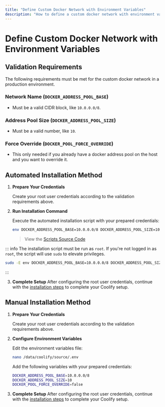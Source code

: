```yaml
---
title: "Define Custom Docker Network with Environment Variables"
description: "How to define a custom docker network with environment variables"
---
```


# Define Custom Docker Network with Environment Variables

## Validation Requirements

The following requirements must be met for the custom docker network in a production environment.

### Network Name (`DOCKER_ADDRESS_POOL_BASE`)
- Must be a valid CIDR block, like `10.0.0.0/8`.

### Address Pool Size (`DOCKER_ADDRESS_POOL_SIZE`)
- Must be a valid number, like `10`.

### Force Override (`DOCKER_POOL_FORCE_OVERRIDE`)
- This only needed if you already have a docker address pool on the host and you want to override it.

## Automated Installation Method

1. **Prepare Your Credentials**

   Create your root user credentials according to the validation requirements above.

2. **Run Installation Command**

   Execute the automated installation script with your prepared credentials:

   ```bash
   env DOCKER_ADDRESS_POOL_BASE=10.0.0.0/8 DOCKER_ADDRESS_POOL_SIZE=10 bash -c 'curl -fsSL https://cdn.coollabs.io/coolify/install.sh | bash'
   ```
    > View the [Scripts Source Code](https://github.com/coollabsio/coolify/blob/main/scripts/install.sh)

::: info
  The installation script must be run as `root`. If you're not logged in as `root`, the script will use `sudo` to elevate privileges.
  ```bash
  sudo -E env DOCKER_ADDRESS_POOL_BASE=10.0.0.0/8 DOCKER_ADDRESS_POOL_SIZE=10 bash -c 'curl -fsSL https://cdn.coollabs.io/coolify/install.sh | bash'
  ```
:::


3. **Complete Setup**
   After configuring the root user credentials, continue with the [installation steps](/get-started/installation#quick-installation-recommended) to complete your Coolify setup.


## Manual Installation Method


1. **Prepare Your Credentials**

   Create your root user credentials according to the validation requirements above.

2. **Configure Environment Variables**

   Edit the environment variables file:

   ```bash
   nano /data/coolify/source/.env
   ```

   Add the following variables with your prepared credentials:
   ```bash
   DOCKER_ADDRESS_POOL_BASE=10.0.0.0/8
   DOCKER_ADDRESS_POOL_SIZE=10
   DOCKER_POOL_FORCE_OVERRIDE=false
   ```

3. **Complete Setup**
   After configuring the root user credentials, continue with the [installation steps](/get-started/installation#manual-installation) to complete your Coolify setup.

